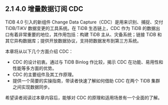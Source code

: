 ## 2.1 4.0 增量数据订阅 CDC

TiDB 4.0 引入的新组件 Change Data Capture（CDC）是用来识别、捕捉、交付 TiDB/TiKV 数据变更的工具系统。在 TiDB 生态链上，CDC 作为 TiDB 的数据出口有着非常重要的地位，其作用包括：构建 TiDB 主从、灾备系统；链接 TiDB 和其它异构数据库；提供开放数据协议，支持把数据发布到第三方系统。

本章将从以下几个方面介绍 CDC：
- CDC 的设计初衷。通过与 TiDB Binlog 作比较，揭示 CDC 在功能、易用性和性能等多方面的优势。
- CDC 的主要组件及其工作原理。
- 提供一个简要的实操指南，带读者快速了解如何借助 CDC 在两个 TiDB 集群之间实现数据同步。

希望读者阅读过本章内容后，能够对 CDC 的原理和适用场景有一个全面的了解。
